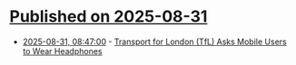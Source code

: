 # [Published on 2025-08-31](index.md)

* [2025-08-31, 08:47:00](https://soylentnews.org/article.pl?sid=25/08/29/2355251&from=rss) - [Transport for London (TfL) Asks Mobile Users to Wear Headphones](https://soylentnews.org/article.pl?sid=25/08/29/2355251&from=rss)

